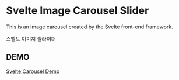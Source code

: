 # Svelte Image Carousel Slider

This is an image carousel created by the Svelte front-end framework.

스벨트 이미지 슬라이더

## DEMO

[Svelte Carousel Demo](https://svelte-carousel.netlify.app/)